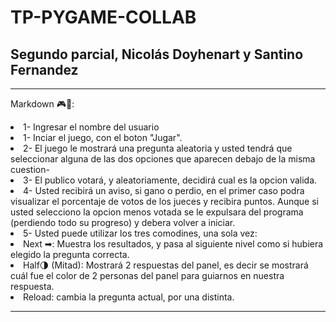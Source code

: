 # TP-PYGAME-COLLAB
## Segundo parcial, Nicolás Doyhenart y Santino Fernandez

---------------------------------------------------------

Markdown 🎮🎯:
<li> 1- Ingresar el nombre del usuario
<li> 1- Inciar el juego, con el boton "Jugar". <li> 
2- El juego le mostrará una pregunta aleatoria y usted tendrá que seleccionar alguna de las dos opciones que aparecen debajo de la misma cuestion-
<li> 3- El publico votará, y aleatoriamente, decidirá cual es la opcion valida.<li> 
4- Usted recibirá un aviso, si gano o perdio, en el primer caso podra visualizar el porcentaje de votos de los jueces y recibira puntos. Aunque si usted selecciono la opcion menos votada se le expulsara del programa (perdiendo todo su progreso) y debera volver a iniciar.
<li> 5- Usted puede utilizar los tres comodines, una sola vez:
<li> Next ➡: Muestra los resultados, y pasa al siguiente nivel como si hubiera elegido la pregunta correcta.
<li> Half🌗 (Mitad): Mostrará 2 respuestas del panel, es decir se mostrará cuál fue el color de 2 personas del panel para guiarnos en nuestra respuesta.
<li> Reload: cambia la pregunta actual, por una distinta.

---------------------------------------------------------
